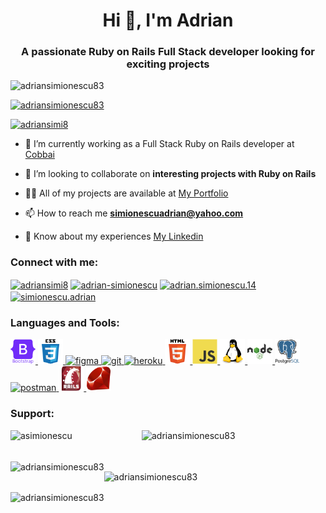 <h1 align="center">Hi 👋, I'm Adrian</h1>
<h3 align="center">A passionate Ruby on Rails Full Stack developer looking for exciting projects</h3>

<p align="left"> <img src="https://komarev.com/ghpvc/?username=adriansimionescu83&label=Profile%20views&color=0e75b6&style=flat" alt="adriansimionescu83" /> </p>

<p align="left"> <a href="https://github.com/ryo-ma/github-profile-trophy"><img src="https://github-profile-trophy.vercel.app/?username=adriansimionescu83" alt="adriansimionescu83" /></a> </p>

<p align="left"> <a href="https://twitter.com/adriansimi8" target="blank"><img src="https://img.shields.io/twitter/follow/adriansimi8?logo=twitter&style=for-the-badge" alt="adriansimi8" /></a> </p>

- 🔭 I’m currently working as a Full Stack Ruby on Rails developer at [Cobbai]((https://www.cobbai.com/))

- 👯 I’m looking to collaborate on **interesting projects with Ruby on Rails**

- 👨‍💻 All of my projects are available at [My Portfolio]((https://www.adriansimionescu.dev/))

- 📫 How to reach me **simionescuadrian@yahoo.com**

- 📄 Know about my experiences [My Linkedin]((https://www.linkedin.com/in/adrian-simionescu/))


<h3 align="left">Connect with me:</h3>
<p align="left">
<a href="https://twitter.com/adriansimi8" target="blank"><img align="center" src="https://raw.githubusercontent.com/rahuldkjain/github-profile-readme-generator/master/src/images/icons/Social/twitter.svg" alt="adriansimi8" height="30" width="40" /></a>
<a href="https://linkedin.com/in/adrian-simionescu" target="blank"><img align="center" src="https://raw.githubusercontent.com/rahuldkjain/github-profile-readme-generator/master/src/images/icons/Social/linked-in-alt.svg" alt="adrian-simionescu" height="30" width="40" /></a>
<a href="https://fb.com/adrian.simionescu.14" target="blank"><img align="center" src="https://raw.githubusercontent.com/rahuldkjain/github-profile-readme-generator/master/src/images/icons/Social/facebook.svg" alt="adrian.simionescu.14" height="30" width="40" /></a>
<a href="https://instagram.com/simionescu.adrian" target="blank"><img align="center" src="https://raw.githubusercontent.com/rahuldkjain/github-profile-readme-generator/master/src/images/icons/Social/instagram.svg" alt="simionescu.adrian" height="30" width="40" /></a>
</p>

<h3 align="left">Languages and Tools:</h3>
<p align="left"> <a href="https://getbootstrap.com" target="_blank" rel="noreferrer"> <img src="https://raw.githubusercontent.com/devicons/devicon/master/icons/bootstrap/bootstrap-plain-wordmark.svg" alt="bootstrap" width="40" height="40"/> </a> <a href="https://www.w3schools.com/css/" target="_blank" rel="noreferrer"> <img src="https://raw.githubusercontent.com/devicons/devicon/master/icons/css3/css3-original-wordmark.svg" alt="css3" width="40" height="40"/> </a> <a href="https://www.figma.com/" target="_blank" rel="noreferrer"> <img src="https://www.vectorlogo.zone/logos/figma/figma-icon.svg" alt="figma" width="40" height="40"/> </a> <a href="https://git-scm.com/" target="_blank" rel="noreferrer"> <img src="https://www.vectorlogo.zone/logos/git-scm/git-scm-icon.svg" alt="git" width="40" height="40"/> </a> <a href="https://heroku.com" target="_blank" rel="noreferrer"> <img src="https://www.vectorlogo.zone/logos/heroku/heroku-icon.svg" alt="heroku" width="40" height="40"/> </a> <a href="https://www.w3.org/html/" target="_blank" rel="noreferrer"> <img src="https://raw.githubusercontent.com/devicons/devicon/master/icons/html5/html5-original-wordmark.svg" alt="html5" width="40" height="40"/> </a> <a href="https://developer.mozilla.org/en-US/docs/Web/JavaScript" target="_blank" rel="noreferrer"> <img src="https://raw.githubusercontent.com/devicons/devicon/master/icons/javascript/javascript-original.svg" alt="javascript" width="40" height="40"/> </a> <a href="https://www.linux.org/" target="_blank" rel="noreferrer"> <img src="https://raw.githubusercontent.com/devicons/devicon/master/icons/linux/linux-original.svg" alt="linux" width="40" height="40"/> </a> <a href="https://nodejs.org" target="_blank" rel="noreferrer"> <img src="https://raw.githubusercontent.com/devicons/devicon/master/icons/nodejs/nodejs-original-wordmark.svg" alt="nodejs" width="40" height="40"/> </a> <a href="https://www.postgresql.org" target="_blank" rel="noreferrer"> <img src="https://raw.githubusercontent.com/devicons/devicon/master/icons/postgresql/postgresql-original-wordmark.svg" alt="postgresql" width="40" height="40"/> </a> <a href="https://postman.com" target="_blank" rel="noreferrer"> <img src="https://www.vectorlogo.zone/logos/getpostman/getpostman-icon.svg" alt="postman" width="40" height="40"/> </a> <a href="https://rubyonrails.org" target="_blank" rel="noreferrer"> <img src="https://raw.githubusercontent.com/devicons/devicon/master/icons/rails/rails-original-wordmark.svg" alt="rails" width="40" height="40"/> </a> <a href="https://www.ruby-lang.org/en/" target="_blank" rel="noreferrer"> <img src="https://raw.githubusercontent.com/devicons/devicon/master/icons/ruby/ruby-original.svg" alt="ruby" width="40" height="40"/> </a> </p>


<h3 align="left">Support:</h3>
<p><a href="https://www.buymeacoffee.com/asimionescu"> <img align="left" src="https://cdn.buymeacoffee.com/buttons/v2/default-yellow.png" height="50" width="210" alt="asimionescu" /></a><a href="https://ko-fi.com/adriansimionescu83"> <img align="left" src="https://cdn.ko-fi.com/cdn/kofi3.png?v=3" height="50" width="210" alt="adriansimionescu83" /></a></p><br><br>


<p><img align="left" src="https://github-readme-stats.vercel.app/api/top-langs?username=adriansimionescu83&show_icons=true&locale=en&layout=compact" alt="adriansimionescu83" /></p>

<p>&nbsp;<img align="center" src="https://github-readme-stats.vercel.app/api?username=adriansimionescu83&show_icons=true&locale=en" alt="adriansimionescu83" /></p>

<p><img align="center" src="https://github-readme-streak-stats.herokuapp.com/?user=adriansimionescu83&" alt="adriansimionescu83" /></p>


